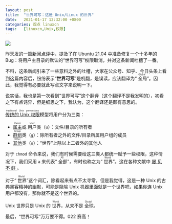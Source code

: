 ```yaml
---
layout: post
title:	"世界可写：这是 Unix/Linux 的世界"
date:	2021-01-17 12:32:00 +0800 
categories:	观点 linuxcn 
tags:	[linuxcn,Unix,权限]
---
```



![](/Asserts/Images//attachment/album/202101/17/123419bjsnqy3nsiyarjs3.jpg)


昨天发的一篇[新闻点评](/article-13021-1.html)中，提及了在 Ubuntu 21.04 中准备修复一个十多年的 Bug：将用户主目录的默认的“世界可写”权限取消，并对这条新闻吐槽了一番。


不料，这条新闻引来了一些意料之外的吐槽，大家在公众号、知乎、今日头条上看到这篇内容后，纷纷表示“**世界可写**”是机翻，是误读，应该翻译为“<ruby> 全局 <rt>  Global </rt></ruby>”。因此，我觉得有必要就此写点文字来说明一下。


说实话，我也是第一次看到“世界可写”这个翻译（这个翻译不是我发明的），初看之下有点诧异，但是细思之下，我认为，这个翻译还是颇有意思的。


<ruby> <a href="https://en.wikipedia.org/wiki/File-system_permissions#Traditional_Unix_permissions">  传统的 Unix 权限 </a> <rt>  traditional Unix permissions </rt></ruby>模型将用户分为三类：


* <ruby> <a href="https://pubs.opengroup.org/onlinepubs/9699919799/basedefs/V1_chap03.html#tag_03_167">  属主 </a> <rt>  Owner </rt></ruby> 或 <ruby> 用户 <rt>  User </rt></ruby>类（`u`）：文件/目录的所有者
* <ruby> <a href="https://pubs.opengroup.org/onlinepubs/9699919799/basedefs/V1_chap03.html#tag_03_173">  群组 </a> <rt>  Group </rt></ruby>类（`g`）：除所有者之外的文件/目录所属用户组的成员
* <ruby> <a href="https://pubs.opengroup.org/onlinepubs/9699919799/basedefs/V1_chap03.html#tag_03_173">  其他 </a> <rt>  Other </rt></ruby>类（`o`）：“世界”上除以上二者外的其他人


对于 `chmod` 命令来说，我们有时候需要给这三类人都统一赋予一些权限，这种情况下，我们采用 `a` 来代表“<ruby> 全部 <rt>  All </rt></ruby>”，有时也称之为“<ruby> 世界 <rt>  World </rt> ”。这在各种文献中 <a href="https://man7.org/linux/man-pages/man1/chmod.1.html">  屡 </a> <a href="https://www.grymoire.com/Unix/Permissions.html">  见 </a> <a href="https://kb.iu.edu/d/abdb">  不 </a> <a href="https://www.ibm.com/support/pages/can-we-remove-world-writable-permissions-global-write-permission">  鲜 </a> 。</ruby>


对于“<ruby> 世界 <rp>  （ </rp> <rt>  World </rt> <rp>  ） </rp></ruby>”这个词汇，除看起来有点不太寻常，但是我觉得，这是一种 Unix 的古典黑客精神的幽默，可能是隐喻 Unix 机器里面就是一个世界吧，如果你连 Unix 用户都没有，那你就不是这个世界的。


Unix 世界只是 Unix 的<ruby> 世界 <rt>  World </rt></ruby>，从来不是<ruby> 全球 <rt>  Gloabl </rt></ruby>。


最后，“世界可写”万万要不得。022 赛高！
